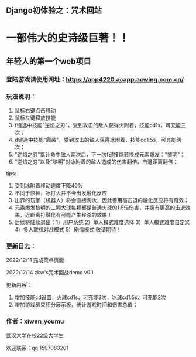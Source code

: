 ## Django初体验之：咒术回站

#  一部伟大的史诗级巨著！！ 

## 年轻人的第一个web项目

### 登陆游戏请使用网址：https://app4220.acapp.acwing.com.cn/

### 玩法说明：
1. 鼠标右键点击移动
2. 鼠标左键释放技能
3. f键选中技能"逆焰之刃"，受到攻击的敌人获得火附着，技能cd1s，可充能三次；
4. d键选中技能"霜袭"，受到攻击的敌人获得冰附着，技能cd1.5s，可充能两次；
5. "逆焰之刃"累计命中敌人两次后，下一次f键技能转换成元素爆发："黎明"；
6. "逆焰之刃"以及"黎明"对冰附着的敌人造成的伤害翻倍，击退距离翻倍；

tips:

1. 受到冰附着移动速度下降40%
2. 不同于原神，冰打火并不会出发融化反应
3. 出界的玩家（机器人）将会直接淘汰，因此善用高击退的融化反应将有奇效；
4. 元素爆发黎明的三颗大球每颗都是普通火球的1.5倍伤害，并拥有更高的击退效果，近距离打融化有可能产生秒杀的效果！
5. 后续将陆续退出：1）用户系统 2）单人模式难度选择 3）单人模式难度自定义 4）多人联机对战模式 5）剧情模式 敬请期待！

### 更新日志：
2022/12/11 完成菜单页面

2022/12/14 
zkw's咒术回战demo v0.1

更新内容：
1. 增加技能cd设置，火球cd1s，可充能3次，冰球cd1.5s，可充能2次
2. 增加游戏结束积分展示板，统计游戏时间和伤害总值；

### 作者：xiwen_youmu

武汉大学在校22级大学生

欢迎联系：qq 1597083201

